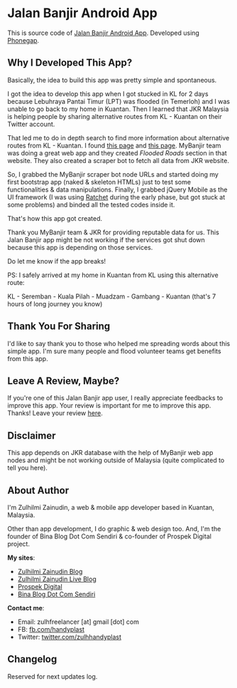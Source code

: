 Jalan Banjir Android App
========================

This is source code of [Jalan Banjir Android App](https://play.google.com/store/apps/details?id=com.zulhilmizainudin.jalanbanjir). Developed using [Phonegap](http://phonegap.com).

Why I Developed This App?
-------------------------

Basically, the idea to build this app was pretty simple and spontaneous.

I got the idea to develop this app when I got stucked in KL for 2 days because Lebuhraya Pantai Timur (LPT) was flooded (in Temerloh) and I was unable to go back to my home in Kuantan. Then I learned that JKR Malaysia is helping people by sharing alternative routes from KL - Kuantan on their Twitter account.

That led me to do in depth search to find more information about alternative routes from KL - Kuantan. I found [this page](http://bencanaalam.jkr.gov.my/content.php?ida=&type=STAT&page=status) and [this page](http://mybanjir.com/). MyBanjir team was doing a great web app and they created *Flooded Roads* section in that website. They also created a scraper bot to fetch all data from JKR website.

So, I grabbed the MyBanjir scraper bot node URLs and started doing my first bootstrap app (naked & skeleton HTMLs) just to test some functionalities & data manipulations. Finally, I grabbed jQuery Mobile as the UI framework (I was using [Ratchet](http://goratchet.com/) during the early phase, but got stuck at some problems) and binded all the tested codes inside it.

That's how this app got created.

Thank you MyBanjir team & JKR for providing reputable data for us. This Jalan Banjir app might be not working if the services got shut down because this app is depending on those services.

Do let me know if the app breaks!

PS: I safely arrived at my home in Kuantan from KL using this alternative route:

KL - Seremban - Kuala Pilah - Muadzam - Gambang - Kuantan (that's 7 hours of long journey you know)

Thank You For Sharing
---------------------

I'd like to say thank you to those who helped me spreading words about this simple app. I'm sure many people and flood volunteer teams get benefits from this app.

Leave A Review, Maybe?
----------------------

If you're one of this Jalan Banjir app user, I really appreciate feedbacks to improve this app. Your review is important for me to improve this app. Thanks! Leave your review [here](https://play.google.com/store/apps/details?id=com.zulhilmizainudin.jalanbanjir).

Disclaimer
----------

This app depends on JKR database with the help of MyBanjir web app nodes and might be not working outside of Malaysia (quite complicated to tell you here).

About Author
------------

I'm Zulhilmi Zainudin, a web & mobile app developer based in Kuantan, Malaysia.

Other than app development, I do graphic & web design too. And, I'm the founder of Bina Blog Dot Com Sendiri & co-founder of Prospek Digital project.

**My sites**:

 - [Zulhilmi Zainudin Blog](http://zulhilmizainudin.com/blog/)
 - [Zulhilmi Zainudin Live Blog](http://zulhilmizainudin.com/live/)
 - [Prospek Digital](http://www.prospekdigital.com/)
 - [Bina Blog Dot Com Sendiri](http://www.binablogdotcomsendiri.com/)

**Contact me**:

 - Email: zulhfreelancer [at] gmail [dot] com
 - FB: [fb.com/handyplast](http://fb.com/handyplast)
 - Twitter: [twitter.com/zulhhandyplast](http://twitter.com/zulhhandyplast)


Changelog
---------

Reserved for next updates log.